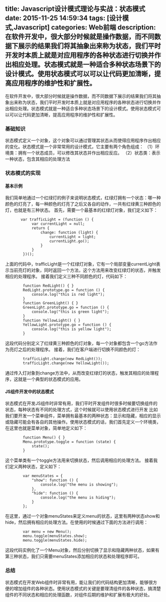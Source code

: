 title: Javascript设计模式理论与实战：状态模式
date: 2015-11-25 14:59:34
tags: [设计模式,Javascript]
categories: Web前端
description: 在软件开发中，很大部分时候就是操作数据，而不同数据下展示的结果我们将其抽象出来称为状态，我们平时开发时本质上就是对应用程序的各种状态进行切换并作出相应处理。状态模式就是一种适合多种状态场景下的设计模式。使用状态模式可以可以让代码更加清晰，提高应用程序的维护性和扩展性。
---
在软件开发中，很大部分时候就是操作数据，而不同数据下展示的结果我们将其抽象出来称为状态，我们平时开发时本质上就是对应用程序的各种状态进行切换并作出相应处理。状态模式就是一种适合多种状态场景下的设计模式。使用状态模式可以可以让代码更加清晰，提高应用程序的维护性和扩展性。
### 基础知识
状态模式定义一个对象，这个对象可以通过管理其状态从而使得应用程序作出相应的变化。状态模式是一个非常常用的设计模式，它主要有两个角色组成：
（1）环境类：拥有一个状态成员，可以修改其状态并作出相应反应。
（2）状态类：表示一种状态，包含其相应的处理方法

### 状态模式的实现
#### 基本示例
我们简单地通过一个红绿灯的例子来说明状态模式，红绿灯拥有一个状态：哪一种颜色的灯亮了，每一种颜色的灯亮了之后又各自的动作，一共有红绿黄三种颜色的灯，也就是有三种状态。
首先，需要一个最基本的红绿灯对象，我们定义如下：
```
       var trafficLight = (function () {
            var currentLight = null;
            return {
                change: function (light) {
                    currentLight = light;
                    currentLight.go();
                }
            }
        })();
```
上面的代码中，trafficLight是一个红绿灯对象，它有一个局部变量currentLight表示当前亮灯的对象，同时返回一个方法，这个方法用来改变红绿灯的状态，并触发相应的处理程序。
接着我们定义三种不同颜色的灯，代码如下：
```
        function RedLight() { }
        RedLight.prototype.go = function () {
            console.log("this is red light");
        }
        function GreenLight() { }
        GreenLight.prototype.go = function () {
            console.log("this is green light");
        }
        function YellowLight() { }
        YellowLight.prototype.go = function () {
            console.log("this is yellow light");
        }  
```
这段代码分别定义了红绿黄三种颜色的灯对象，每一个对象都包含一个go方法作为亮灯之后的处理程序。
接着，我们在客户端进行切换不同颜色的灯：
```
        trafficLight.change(new RedLight());
        trafficLight.change(new YellowLight());
```
通过传入灯对象到change方法中，从而改变红绿灯的状态，触发其相应的处理程序，这就是一个典型的状态模式的应用。

#### JS组件开发中的状态模式
状态模式在开发JS组件时非常有用，我们平时开发组件时很多时候要切换组件的状态，每种状态有不同的处理方式，这个时候就可以使用状态模式进行开发
比如我们要开发一个菜单组件，菜单拥有最基本的两种状态：显示和隐藏，相应的显示或隐藏可能会有各自的其他操作。使用状态模式的话，我们首先定义一个环境类，在这里也就是菜单对象，简单地定义如下：
```
        function Menu() { }
        Menu.prototype.toggle = function (state) {
            state();
        }  
```
这个菜单类有一个toggle方法用来切换状态，然后调用相应的处理方法。
接着我们定义两种状态，定义如下：
```
        var menuStates = {
            "show": function () {
                console.log("the menu is showing");
            },
            "hide": function () {
                console.log("the menu is hiding");
            }
        };       
```
在这里，通过一个对象menuStates来定义menu的状态，这里有两种状态show和hide，然后拥有相应的处理方法。在使用的时候通过下面的方法进行调用：
```
        var menu = new Menu();
        menu.toggle(menuStates.show);
        menu.toggle(menuStates.hide);  
```
这段代码实例化了一个Menu对象，然后分别切换了显示和隐藏两种状态，如果有第三种状态，我们只需要menuStates添加相应的状态和处理程序即可。

### 总结
状态模式在开发Web组件时非常有用，能让我们的代码结构更加清晰，能够很方便的增加组件的各种状态。使用状态模式的关键是要理清组件的各种状态，搞清楚组件的不同状态和相应的处理函数，对组件后期的维护和扩展有极大的好处。